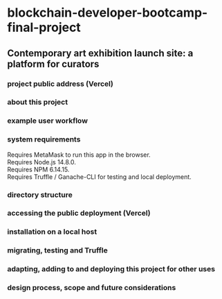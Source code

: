 # blockchain-developer-bootcamp-final-project

## Contemporary art exhibition launch site: a platform for curators


### project public address (Vercel)


### about this project


### example user workflow


### system requirements
Requires MetaMask to run this app in the browser.   
Requires Node.js 14.8.0.   
Requires NPM 6.14.15.   
Requires Truffle / Ganache-CLI for testing and local deployment.  



### directory structure


### accessing the public deployment (Vercel)


### installation on a local host


### migrating, testing and Truffle


### adapting, adding to and deploying this project for other uses


### design process, scope and future considerations